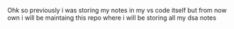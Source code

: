 Ohk so previously i was storing my notes in my vs code itself but from now own i will be maintaing this repo where i will be storing all my dsa notes 
